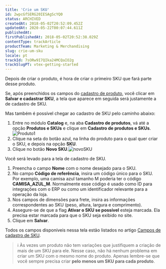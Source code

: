 ```yaml
---
title: 'Crie um SKU'
id: 2wpcGfSERG20IESAgScYQ0
status: ARCHIVED
createdAt: 2018-05-02T20:52:09.452Z
updatedAt: 2020-05-22T00:07:44.611Z
publishedAt: 
firstPublishedAt: 2018-05-02T20:52:38.029Z
contentType: trackArticle
productTeam: Marketing & Merchandising
slug: crie-um-sku
locale: pt
trackId: 7sORw9I7QIka24MCQaIO2g
trackSlugPT: vtex-getting-started
---
```


Depois de criar o produto, é hora de criar o primeiro SKU que fará parte desse produto.

Se, após preenchidos os campos do [cadastro de produto](/pt/getting-started/crie-um-produto), você clicar em __Salvar e cadastrar SKU__, a tela que aparece em seguida será justamente a de cadastro de SKU.

Mas também é possível chegar ao cadastro de SKU pelo caminho abaixo:
1. Entre no módulo __Catalog__ e, na aba __Cadastro de produtos__, vá até a opção __Produtos e SKUs__ e clique em __Cadastro de produtos e SKUs__.![Produto1](https://images.contentful.com/alneenqid6w5/4X1QYKrHz2ysAEAAW6gK6/85b81671add3f7573a9c4531b215ba82/Produto1.png)
2. Clique na seta do botão azul, na linha do produto para o qual quer criar o SKU, e depois na opção __SKU__.
3. Clique no botão __Novo SKU__.![novoSKU](https://images.contentful.com/alneenqid6w5/5VonhvkjXaoma84SqGuYSQ/f072e69753933862ba5ad205f9a55ecd/novoSKU.gif)

Você será levado para a tela de cadastro de SKU.

1. Preencha o campo __Nome__ com o nome desejado para o SKU.
2. No campo __Código de referência__, insira um código único para o SKU. Por exemplo, uma camisa azul tamanho M poderia ter o código __CAMISA\_AZUL\_M__. Normalmente esse código é usado como ID para integrações com o ERP ou como um identificador relevante para a operação da loja.
3. Nos campos de dimensões para frete, insira as informações correspondentes ao SKU (peso, altura, largura e comprimento).
4. Assegure-se de que a flag __Ativar o SKU se possível__ esteja marcada. Ela precisa estar marcada para que o SKU seja exibido no site.
5. Clique em __Salvar__.

Todos os campos disponíveis nessa tela estão listados no artigo [Campos de cadastro de SKU](/pt/tutorial/campos-de-cadastro-de-sku).

>ℹ️ Às vezes um produto não tem variações que justifiquem a criação de mais de um SKU para ele. Nesse caso, não há nenhum problema em criar um SKU com o mesmo nome do produto. Apenas lembre-se que você sempre precisa criar **pelo menos um SKU para cada produto**.
